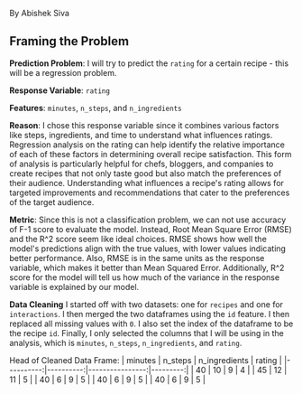 By Abishek Siva
## Framing the Problem

**Prediction Problem**: I will try to predict the `rating` for a certain recipe - this will be a regression problem.

**Response Variable**: `rating`

**Features**: `minutes`, `n_steps`, and `n_ingredients`

**Reason**: I chose this response variable since it combines various factors like steps, ingredients, and time to understand what influences ratings. Regression analysis on the rating can help identify the relative importance of each of these factors in determining overall recipe satisfaction. This form of analysis is particularly helpful for chefs, bloggers, and companies to create recipes that not only taste good but also match the preferences of their audience. Understanding what influences a recipe's rating allows for targeted improvements and recommendations that cater to the preferences of the target audience.

**Metric**: Since this is not a classification problem, we can not use accuracy of F-1 score to evaluate the model. Instead, Root Mean Square Error (RMSE) and the R^2 score seem like ideal choices. RMSE shows how well the model's predictions align with the true values, with lower values indicating better performance. Also, RMSE is in the same units as the response variable, which makes it better than Mean Squared Error. Additionally, R^2 score for the model will tell us how much of the variance in the response variable is explained by our model.

**Data Cleaning**
I started off with two datasets: one for `recipes` and one for `interactions`. I then merged the two dataframes using the `id` feature. I then replaced all missing values with `0`. I also set the index of the dataframe to be the recipe `id`. Finally, I only selected the columns that I will be using in the analysis, which is `minutes`, `n_steps`, `n_ingredients`, and `rating`.

Head of Cleaned Data Frame:
|   minutes |   n_steps |   n_ingredients |   rating |
|----------:|----------:|----------------:|---------:|
|        40 |        10 |               9 |        4 |
|        45 |        12 |              11 |        5 |
|        40 |         6 |               9 |        5 |
|        40 |         6 |               9 |        5 |
|        40 |         6 |               9 |        5 |
